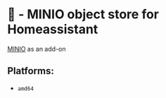 # &#127978; - MINIO object store for Homeassistant

[MINIO](http://min.io) as an add-on

## Platforms:

+ `amd64`
